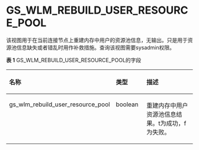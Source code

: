 # GS\_WLM\_REBUILD\_USER\_RESOURCE\_POOL

该视图用于在当前连接节点上重建内存中用户的资源池信息，无输出。只是用于资源池信息缺失或者错乱时用作补救措施。查询该视图需要sysadmin权限。

**表 1**  GS\_WLM\_REBUILD\_USER\_RESOURCE\_POOL的字段

<a name="table47371447153619"></a>
<table><thead align="left"><tr id="row2737647133614"><th class="cellrowborder" valign="top" width="21.782178217821784%" id="mcps1.2.4.1.1"><p id="p1973714474361"><a name="p1973714474361"></a><a name="p1973714474361"></a>名称</p>
</th>
<th class="cellrowborder" valign="top" width="18.81188118811881%" id="mcps1.2.4.1.2"><p id="p173713475362"><a name="p173713475362"></a><a name="p173713475362"></a>类型</p>
</th>
<th class="cellrowborder" valign="top" width="59.4059405940594%" id="mcps1.2.4.1.3"><p id="p1773813479363"><a name="p1773813479363"></a><a name="p1773813479363"></a>描述</p>
</th>
</tr>
</thead>
<tbody><tr id="row197383475366"><td class="cellrowborder" valign="top" width="21.782178217821784%" headers="mcps1.2.4.1.1 "><p id="p9738134753613"><a name="p9738134753613"></a><a name="p9738134753613"></a>gs_wlm_rebuild_user_resource_pool</p>
</td>
<td class="cellrowborder" valign="top" width="18.81188118811881%" headers="mcps1.2.4.1.2 "><p id="p8739347103614"><a name="p8739347103614"></a><a name="p8739347103614"></a>boolean</p>
</td>
<td class="cellrowborder" valign="top" width="59.4059405940594%" headers="mcps1.2.4.1.3 "><p id="p3701161219391"><a name="p3701161219391"></a><a name="p3701161219391"></a>重建内存中用户资源池信息结果。t为成功，f为失败。</p>
</td>
</tr>
</tbody>
</table>

